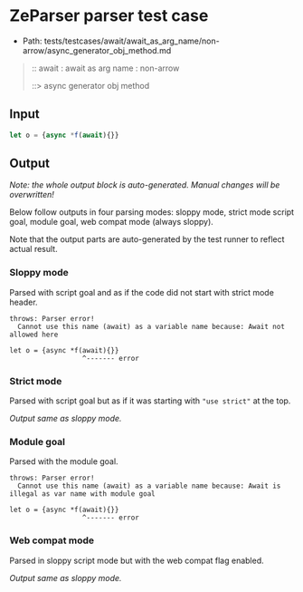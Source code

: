 # ZeParser parser test case

- Path: tests/testcases/await/await_as_arg_name/non-arrow/async_generator_obj_method.md

> :: await : await as arg name : non-arrow
>
> ::> async generator obj method

## Input

`````js
let o = {async *f(await){}}
`````

## Output

_Note: the whole output block is auto-generated. Manual changes will be overwritten!_

Below follow outputs in four parsing modes: sloppy mode, strict mode script goal, module goal, web compat mode (always sloppy).

Note that the output parts are auto-generated by the test runner to reflect actual result.

### Sloppy mode

Parsed with script goal and as if the code did not start with strict mode header.

`````
throws: Parser error!
  Cannot use this name (await) as a variable name because: Await not allowed here

let o = {async *f(await){}}
                  ^------- error
`````

### Strict mode

Parsed with script goal but as if it was starting with `"use strict"` at the top.

_Output same as sloppy mode._

### Module goal

Parsed with the module goal.

`````
throws: Parser error!
  Cannot use this name (await) as a variable name because: Await is illegal as var name with module goal

let o = {async *f(await){}}
                  ^------- error
`````


### Web compat mode

Parsed in sloppy script mode but with the web compat flag enabled.

_Output same as sloppy mode._
